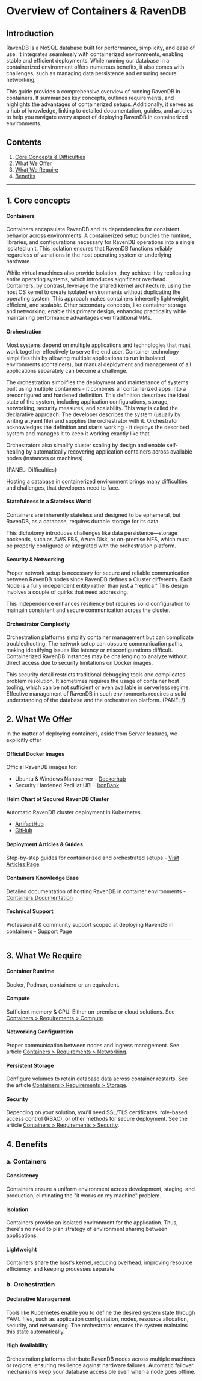 ﻿# Overview of Containers & RavenDB

## Introduction

RavenDB is a NoSQL database built for performance, simplicity, and ease of use. It integrates seamlessly with containerized environments, enabling stable and efficient deployments. While running our database in a containerized environment offers numerous benefits, it also comes with challenges, such as managing data persistence and ensuring secure networking.

This guide provides a comprehensive overview of running RavenDB in containers. It summarizes key concepts, outlines requirements, and highlights the advantages of containerized setups. Additionally, it serves as a hub of knowledge, linking to detailed documentation, guides, and articles to help you navigate every aspect of deploying RavenDB in containerized environments.

## Contents

1. [Core Concepts & Difficulties](#core-concepts)
2. [What We Offer](#what-we-offer)
3. [What We Require](#what-we-require)
4. [Benefits](#benefits)

---

## 1. Core concepts

#### Containers
Containers encapsulate RavenDB and its dependencies for consistent behavior across environments. A containerized setup bundles the runtime, libraries, and configurations necessary for RavenDB operations into a single isolated unit. This isolation ensures that RavenDB functions reliably regardless of variations in the host operating system or underlying hardware.

While virtual machines also provide isolation, they achieve it by replicating entire operating systems, which introduces significant overhead. Containers, by contrast, leverage the shared kernel architecture, using the host OS kernel to create isolated environments without duplicating the operating system. This approach makes containers inherently lightweight, efficient, and scalable. Other secondary concepts, like container storage and networking, enable this primary design, enhancing practicality while maintaining performance advantages over traditional VMs.

#### Orchestration
Most systems depend on multiple applications and technologies that must work together effectively to serve the end user. Container technology simplifies this by allowing multiple applications to run in isolated environments (containers), but manual deployment and management of all applications separately can become a challenge.

The orchestration simplifies the deployment and maintenance of systems built using multiple containers - it combines all containerized apps into a preconfigured and hardened definition. This definition describes the ideal state of the system, including application configurations, storage, networking, security measures, and scalability. This way is called the declarative approach. The developer describes the system (usually by writing a .yaml file) and supplies the orchestrator with it. Orchestrator acknowledges the definition and starts working - it deploys the described system and manages it to keep it working exactly like that.

Orchestrators also simplify cluster scaling by design and enable self-healing by automatically recovering application containers across available nodes (instances or machines).


{PANEL: Difficulties}

Hosting a database in containerized environment brings many difficulties and challenges, that developers need to face.

#### Statefulness in a Stateless World
Containers are inherently stateless and designed to be ephemeral, but RavenDB, as a database, requires durable storage for its data.  

This dichotomy introduces challenges like data persistence—storage backends, such as AWS EBS, Azure Disk, or on-premise NFS, which must be properly configured or integrated with the orchestration platform.

#### Security & Networking
Proper network setup is necessary for secure and reliable communication between RavenDB nodes since RavenDB defines a Cluster differently.
Each Node is a fully independent entity rather than just a "replica."
This design involves a couple of quirks that need addressing.  

This independence enhances resiliency but requires solid configuration to maintain consistent and secure communication across the cluster.

#### Orchestrator Complexity
Orchestration platforms simplify container management but can complicate troubleshooting.
The network setup can obscure communication paths, making identifying issues like latency or misconfigurations difficult.
Containerized RavenDB instances may be challenging to analyze without direct access due to security limitations on Docker images.

This security detail restricts traditional debugging tools and complicates problem resolution.
It sometimes requires the usage of container host tooling, which can be not sufficient or even available in serverless regime.
Effective management of RavenDB in such environments requires a solid understanding of the database and the orchestration platform.
{PANEL/}


## 2. What We Offer

In the matter of deploying containers, aside from Server features, we explicitly offer

#### Official Docker Images
Official RavenDB images for:

- Ubuntu & Windows Nanoserver -  [Dockerhub](https://hub.docker.com/r/ravendb/ravendb/)  
- Security Hardened RedHat UBI - [IronBank](https://repo1.dso.mil/dsop/opensource/ravendb/ravendb)

#### Helm Chart of Secured RavenDB Cluster
Automatic RavenDB cluster deployment in Kubernetes.
 
- [ArtifactHub](https://artifacthub.io/packages/helm/ravendb-cluster/ravendb-cluster)
- [GitHub](https://github.com/ravendb/helm-charts)

#### Deployment Articles & Guides
Step-by-step guides for containerized and orchestrated setups - [Visit Articles Page](https://ravendb.net/articles)

#### Containers Knowledge Base
Detailed documentation of hosting RavenDB in container environments - [Containers Documentation](.)

#### Technical Support
Professional & community support scoped at deploying RavenDB in containers - [Support Page](https://ravendb.net/support)

---

## 3. What We Require

#### Container Runtime
Docker, Podman, containerd or an equivalent.

####  Compute
Sufficient memory & CPU. Either on-premise or cloud solutions. See [Containers > Requirements > Compute](./requirements/compute).

#### Networking Configuration
Proper communication between nodes and ingress management. See article [Containers > Requirements > Networking](./requirements/networking).

#### Persistent Storage
Configure volumes to retain database data across container restarts. See the article [Containers > Requirements > Storage](./requirements/storage).

#### Security
Depending on your solution, you'll need SSL/TLS certificates, role-based access control (RBAC), or other methods for secure deployment. See the article [Containers > Requirements > Security](./requirements/security).

## 4. Benefits
### a. Containers
#### Consistency
Containers ensure a uniform environment across development, staging, and production, eliminating the "it works on my machine" problem.

#### Isolation
Containers provide an isolated environment for the application. Thus, there's no need to plan strategy of environment sharing between applications.

#### Lightweight
Containers share the host's kernel, reducing overhead, improving resource efficiency, and keeping processes separate.


### b. Orchestration
#### Declarative Management
Tools like Kubernetes enable you to define the desired system state through YAML files, such as application configuration, nodes, resource allocation, security, and networking. The orchestrator ensures the system maintains this state automatically.

#### High Availability
Orchestration platforms distribute RavenDB nodes across multiple machines or regions, ensuring resilience against hardware failures. Automatic failover mechanisms keep your database accessible even when a node goes offline.
